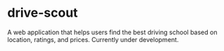# drive-scout
A web application that helps users find the best driving school based on location, ratings, and prices. Currently under development.
